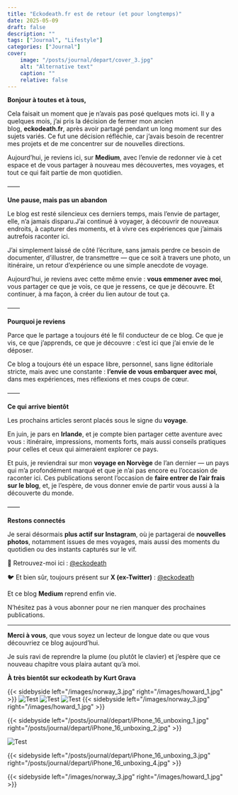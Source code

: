 ```yaml
---
title: "Eckodeath.fr est de retour (et pour longtemps)"
date: 2025-05-09
draft: false
description: ""
tags: ["Journal", "Lifestyle"]
categories: ["Journal"]
cover:
    image: "/posts/journal/depart/cover_3.jpg"
    alt: "Alternative text"
    caption: ""
    relative: false
---
```


**Bonjour à toutes et à tous,**

Cela faisait un moment que je n’avais pas posé quelques mots ici. Il y a quelques mois, j’ai pris la décision de fermer mon ancien blog, **eckodeath.fr**, après avoir partagé pendant un long moment sur des sujets variés. Ce fut une décision réfléchie, car j’avais besoin de recentrer mes projets et de me concentrer sur de nouvelles directions.

Aujourd’hui, je reviens ici, sur **Medium**, avec l’envie de redonner vie à cet espace et de vous partager à nouveau mes découvertes, mes voyages, et tout ce qui fait partie de mon quotidien.

——

**Une pause, mais pas un abandon**

Le blog est resté silencieux ces derniers temps, mais l’envie de partager, elle, n’a jamais disparu.J’ai continué à voyager, à découvrir de nouveaux endroits, à capturer des moments, et à vivre ces expériences que j’aimais autrefois raconter ici.

J’ai simplement laissé de côté l’écriture, sans jamais perdre ce besoin de documenter, d’illustrer, de transmettre — que ce soit à travers une photo, un itinéraire, un retour d’expérience ou une simple anecdote de voyage.

Aujourd’hui, je reviens avec cette même envie : **vous emmener avec moi**, vous partager ce que je vois, ce que je ressens, ce que je découvre. Et continuer, à ma façon, à créer du lien autour de tout ça.

——

**Pourquoi je reviens**

Parce que le partage a toujours été le fil conducteur de ce blog. Ce que je vis, ce que j’apprends, ce que je découvre : c’est ici que j’ai envie de le déposer.

Ce blog a toujours été un espace libre, personnel, sans ligne éditoriale stricte, mais avec une constante : **l’envie de vous embarquer avec moi**, dans mes expériences, mes réflexions et mes coups de cœur.

——

**Ce qui arrive bientôt**

Les prochains articles seront placés sous le signe du **voyage**.

En juin, je pars en **Irlande**, et je compte bien partager cette aventure avec vous : itinéraire, impressions, moments forts, mais aussi conseils pratiques pour celles et ceux qui aimeraient explorer ce pays.

Et puis, je reviendrai sur mon **voyage en Norvège** de l’an dernier — un pays qui m’a profondément marqué et que je n’ai pas encore eu l’occasion de raconter ici.
Ces publications seront l’occasion de **faire entrer de l’air frais sur le blog**, et, je l’espère, de vous donner envie de partir vous aussi à la découverte du monde.

——

**Restons connectés**

Je serai désormais **plus actif sur Instagram**, où je partagerai de **nouvelles photos**, notamment issues de mes voyages, mais aussi des moments du quotidien ou des instants capturés sur le vif.

📸 Retrouvez-moi ici : [@eckodeath](https://www.instagram.com/eckodeath/)

🐦 Et bien sûr, toujours présent sur **X (ex-Twitter)** : [@eckodeath](https://x.com/eckodeath)

Et ce blog **Medium** reprend enfin vie.

N’hésitez pas à vous abonner pour ne rien manquer des prochaines publications.

------

**Merci à vous**, que vous soyez un lecteur de longue date ou que vous découvriez ce blog aujourd’hui.

Je suis ravi de reprendre la plume (ou plutôt le clavier) et j’espère que ce nouveau chapitre vous plaira autant qu’à moi.

**À très bientôt sur eckodeath by Kurt Grava**



{{< sidebyside left="/images/norway_3.jpg" right="/images/howard_1.jpg" >}}
![Test](/images/norway_3.jpg "")
![Test](/images/norway_3.jpg "")
![Test](/images/norway_3.jpg "")
{{< sidebyside left="/images/norway_3.jpg" right="/images/howard_1.jpg" >}}


{{< sidebyside left="/posts/journal/depart/iPhone_16_unboxing_1.jpg" right="/posts/journal/depart/iPhone_16_unboxing_2.jpg" >}}

![Test](/images/norway_3.jpg "")

{{< sidebyside left="/posts/journal/depart/iPhone_16_unboxing_3.jpg" right="/posts/journal/depart/iPhone_16_unboxing_4.jpg" >}}

{{< sidebyside left="/images/norway_3.jpg" right="/images/howard_1.jpg" >}}
